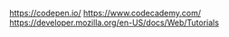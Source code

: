 https://codepen.io/
https://www.codecademy.com/
https://developer.mozilla.org/en-US/docs/Web/Tutorials
